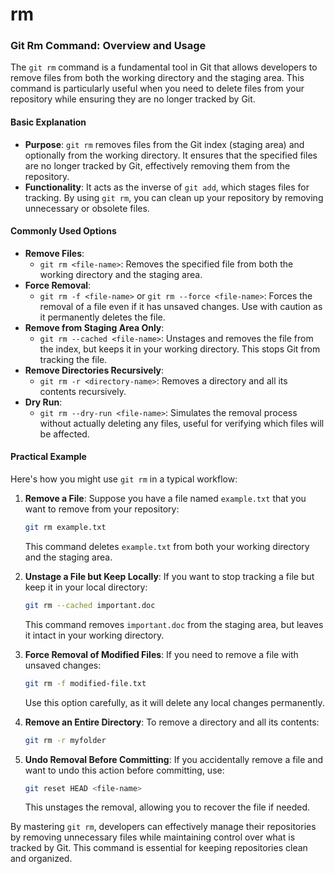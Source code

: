 # rm

### Git Rm Command: Overview and Usage

The `git rm` command is a fundamental tool in Git that allows developers to remove files from both the working directory and the staging area. This command is particularly useful when you need to delete files from your repository while ensuring they are no longer tracked by Git.

#### Basic Explanation

* **Purpose**: `git rm` removes files from the Git index (staging area) and optionally from the working directory. It ensures that the specified files are no longer tracked by Git, effectively removing them from the repository.
* **Functionality**: It acts as the inverse of `git add`, which stages files for tracking. By using `git rm`, you can clean up your repository by removing unnecessary or obsolete files.

#### Commonly Used Options

* **Remove Files**:
  * `git rm <file-name>`: Removes the specified file from both the working directory and the staging area.
* **Force Removal**:
  * `git rm -f <file-name>` or `git rm --force <file-name>`: Forces the removal of a file even if it has unsaved changes. Use with caution as it permanently deletes the file.
* **Remove from Staging Area Only**:
  * `git rm --cached <file-name>`: Unstages and removes the file from the index, but keeps it in your working directory. This stops Git from tracking the file.
* **Remove Directories Recursively**:
  * `git rm -r <directory-name>`: Removes a directory and all its contents recursively.
* **Dry Run**:
  * `git rm --dry-run <file-name>`: Simulates the removal process without actually deleting any files, useful for verifying which files will be affected.

#### Practical Example

Here's how you might use `git rm` in a typical workflow:

1.  **Remove a File**: Suppose you have a file named `example.txt` that you want to remove from your repository:

    ```bash
    git rm example.txt
    ```

    This command deletes `example.txt` from both your working directory and the staging area.
2.  **Unstage a File but Keep Locally**: If you want to stop tracking a file but keep it in your local directory:

    ```bash
    git rm --cached important.doc
    ```

    This command removes `important.doc` from the staging area, but leaves it intact in your working directory.
3.  **Force Removal of Modified Files**: If you need to remove a file with unsaved changes:

    ```bash
    git rm -f modified-file.txt
    ```

    Use this option carefully, as it will delete any local changes permanently.
4.  **Remove an Entire Directory**: To remove a directory and all its contents:

    ```bash
    git rm -r myfolder
    ```
5.  **Undo Removal Before Committing**: If you accidentally remove a file and want to undo this action before committing, use:

    ```bash
    git reset HEAD <file-name>
    ```

    This unstages the removal, allowing you to recover the file if needed.

By mastering `git rm`, developers can effectively manage their repositories by removing unnecessary files while maintaining control over what is tracked by Git. This command is essential for keeping repositories clean and organized.
